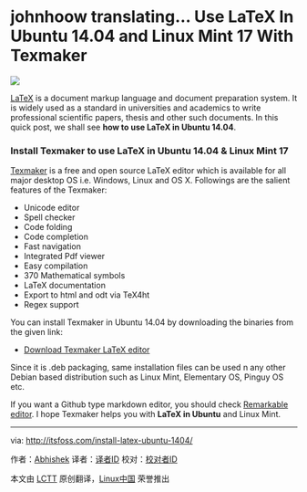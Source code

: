 johnhoow translating...
Use LaTeX In Ubuntu 14.04 and Linux Mint 17 With Texmaker
================================================================================
![](http://itsfoss.itsfoss.netdna-cdn.com/wp-content/uploads/2014/09/texmaker_Ubuntu.jpeg)

[LaTeX][1] is a document markup language and document preparation system. It is widely used as a standard in universities and academics to write professional scientific papers, thesis and other such documents. In this quick post, we shall see **how to use LaTeX in Ubuntu 14.04**.

### Install Texmaker to use LaTeX in Ubuntu 14.04 & Linux Mint 17 ###

[Texmaker][2] is a free and open source LaTeX editor which is available for all major desktop OS i.e. Windows, Linux and OS X. Followings are the salient features of the Texmaker:

- Unicode editor
- Spell checker
- Code folding
- Code completion
- Fast navigation
- Integrated Pdf viewer
- Easy compilation
- 370 Mathematical symbols
- LaTeX documentation
- Export to html and odt via TeX4ht
- Regex support

You can install Texmaker in Ubuntu 14.04 by downloading the binaries from the given link:

- [Download Texmaker LaTeX editor][3]

Since it is .deb packaging, same installation files can be used n any other Debian based distribution such as Linux Mint, Elementary OS, Pinguy OS etc.

If you want a Github type markdown editor, you should check [Remarkable editor][4]. I hope Texmaker helps you with **LaTeX in Ubuntu** and Linux Mint.

--------------------------------------------------------------------------------

via: http://itsfoss.com/install-latex-ubuntu-1404/

作者：[Abhishek][a]
译者：[译者ID](https://github.com/译者ID)
校对：[校对者ID](https://github.com/校对者ID)

本文由 [LCTT](https://github.com/LCTT/TranslateProject) 原创翻译，[Linux中国](http://linux.cn/) 荣誉推出

[a]:http://itsfoss.com/author/Abhishek/
[1]:http://www.latex-project.org/
[2]:http://www.xm1math.net/texmaker/index.html
[3]:http://www.xm1math.net/texmaker/download.html#linux
[4]:http://itsfoss.com/remarkable-markdown-editor-linux/
